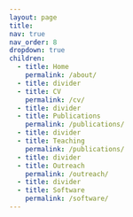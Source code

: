 ```yaml
---
layout: page
title: 
nav: true
nav_order: 8
dropdown: true
children:
  - title: Home
    permalink: /about/
  - title: divider
  - title: CV
    permalink: /cv/
  - title: divider
  - title: Publications
    permalink: /publications/
  - title: divider
  - title: Teaching
    permalink: /publications/
  - title: divider
  - title: Outreach
    permalink: /outreach/
  - title: divider
  - title: Software
    permalink: /software/
---
```

